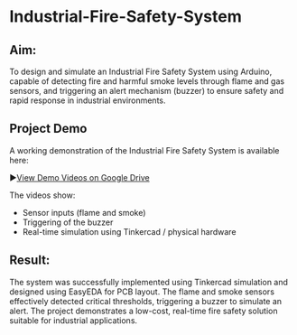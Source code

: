 # Industrial-Fire-Safety-System

## Aim: 
To design and simulate an Industrial Fire Safety System using Arduino, capable of detecting fire and harmful smoke levels through flame and gas sensors, and triggering an alert mechanism (buzzer) to ensure safety and rapid response in industrial environments.


## Project Demo

A working demonstration of the Industrial Fire Safety System is available here:

▶[View Demo Videos on Google Drive](https://drive.google.com/drive/folders/1X17y9yHO8hkKJQuCGsqg_aahPxO9cK0l?usp=drive_link)

The videos show:
- Sensor inputs (flame and smoke)
- Triggering of the buzzer
- Real-time simulation using Tinkercad / physical hardware

## Result:
The system was successfully implemented using Tinkercad simulation and designed using EasyEDA for PCB layout. The flame and smoke sensors effectively detected critical thresholds, triggering a buzzer to simulate an alert. The project demonstrates a low-cost, real-time fire safety solution suitable for industrial applications.

